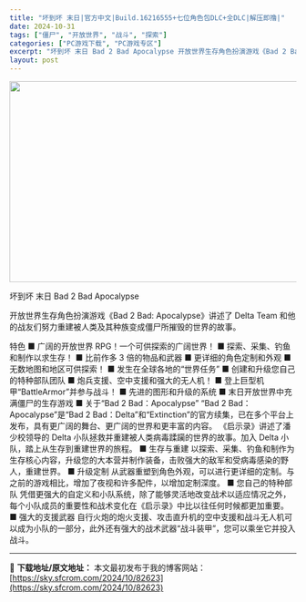 ```yaml
---
title: "坏到坏 末日|官方中文|Build.16216555+七位角色包DLC+全DLC|解压即撸|"
date: 2024-10-31
tags: ["僵尸", "开放世界", "战斗", "探索"]
categories: ["PC游戏下载", "PC游戏专区"]
excerpt: "坏到坏 末日 Bad 2 Bad Apocalypse 开放世界生存角色扮演游戏《Bad 2 Bad: Apocalypse》讲述了 Delta Team 和他的战友们努力重建被人类及其种族变成僵尸所摧毁的世界的故事。 特色 ■ 广阔的开放世界 RPG！一个可供探索的广阔世界！ ■ 探索、采集、钓鱼&hellip;"
layout: post
---
```


<img class="aligncenter size-full wp-image-82608" src="https://sky.sfcrom.com/wp-content/uploads/2024/10/2024103110210436.webp" alt="" width="616" height="353" />

坏到坏 末日 Bad 2 Bad Apocalypse

开放世界生存角色扮演游戏《Bad 2 Bad: Apocalypse》讲述了 Delta Team 和他的战友们努力重建被人类及其种族变成僵尸所摧毁的世界的故事。

特色
■ 广阔的开放世界 RPG！一个可供探索的广阔世界！
■ 探索、采集、钓鱼和制作以求生存！
■ 比前作多 3 倍的物品和武器
■ 更详细的角色定制和外观
■ 无数地图和地区可供探索！
■ 发生在全球各地的“世界任务”
■ 创建和升级您自己的特种部队团队
■ 炮兵支援、空中支援和强大的无人机！
■ 登上巨型机甲“BattleArmor”并参与战斗！
■ 先进的图形和升级的系统
■ 末日开放世界中充满僵尸的生存游戏
■ 关于“Bad 2 Bad：Apocalypse”
“Bad 2 Bad：Apocalypse”是“Bad 2 Bad：Delta”和“Extinction”的官方续集，已在多个平台上发布，具有更广阔的舞台、更广阔的世界和更丰富的内容。 《启示录》讲述了潘少校领导的 Delta 小队拯救并重建被人类病毒蹂躏的世界的故事。加入 Delta 小队，踏上从生存到重建世界的旅程。
■ 生存与重建
以探索、采集、钓鱼和制作为生存核心内容，升级您的大本营并制作装备，击败强大的敌军和受病毒感染的野人，重建世界。
■ 升级定制
从武器重塑到角色外观，可以进行更详细的定制。与之前的游戏相比，增加了夜视和许多配件，以增加定制深度。
■ 您自己的特种部队
凭借更强大的自定义和小队系统，除了能够灵活地改变战术以适应情况之外，每个小队成员的重要性和战术变化在《启示录》中比以往任何时候都更加重要。
■ 强大的支援武器
自行火炮的炮火支援、攻击直升机的空中支援和战斗无人机可以成为小队的一部分，此外还有强大的战术武器“战斗装甲”，您可以乘坐它并投入战斗。

---
📖 **下载地址/原文地址：** 本文最初发布于我的博客网站：[https://sky.sfcrom.com/2024/10/82623](https://sky.sfcrom.com/2024/10/82623)
